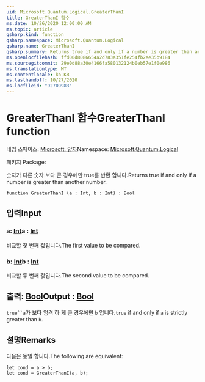 ```yaml
---
uid: Microsoft.Quantum.Logical.GreaterThanI
title: GreaterThanI 함수
ms.date: 10/26/2020 12:00:00 AM
ms.topic: article
qsharp.kind: function
qsharp.namespace: Microsoft.Quantum.Logical
qsharp.name: GreaterThanI
qsharp.summary: Returns true if and only if a number is greater than another number.
ms.openlocfilehash: ffd00d8086654a2d783a351fe254fb2ee35b9184
ms.sourcegitcommit: 29e0d88a30e4166fa580132124b0eb57e1f0e986
ms.translationtype: MT
ms.contentlocale: ko-KR
ms.lasthandoff: 10/27/2020
ms.locfileid: "92709983"
---
```

# <a name="greaterthani-function"></a><span data-ttu-id="8fa51-102">GreaterThanI 함수</span><span class="sxs-lookup"><span data-stu-id="8fa51-102">GreaterThanI function</span></span>

<span data-ttu-id="8fa51-103">네임 스페이스: [Microsoft. 양자](xref:Microsoft.Quantum.Logical)</span><span class="sxs-lookup"><span data-stu-id="8fa51-103">Namespace: [Microsoft.Quantum.Logical](xref:Microsoft.Quantum.Logical)</span></span>

<span data-ttu-id="8fa51-104">패키지 [](https://nuget.org/packages/)</span><span class="sxs-lookup"><span data-stu-id="8fa51-104">Package: [](https://nuget.org/packages/)</span></span>


<span data-ttu-id="8fa51-105">숫자가 다른 숫자 보다 큰 경우에만 true를 반환 합니다.</span><span class="sxs-lookup"><span data-stu-id="8fa51-105">Returns true if and only if a number is greater than another number.</span></span>

```qsharp
function GreaterThanI (a : Int, b : Int) : Bool
```


## <a name="input"></a><span data-ttu-id="8fa51-106">입력</span><span class="sxs-lookup"><span data-stu-id="8fa51-106">Input</span></span>

### <a name="a--int"></a><span data-ttu-id="8fa51-107">a: [Int](xref:microsoft.quantum.lang-ref.int)</span><span class="sxs-lookup"><span data-stu-id="8fa51-107">a : [Int](xref:microsoft.quantum.lang-ref.int)</span></span>

<span data-ttu-id="8fa51-108">비교할 첫 번째 값입니다.</span><span class="sxs-lookup"><span data-stu-id="8fa51-108">The first value to be compared.</span></span>


### <a name="b--int"></a><span data-ttu-id="8fa51-109">b: [Int](xref:microsoft.quantum.lang-ref.int)</span><span class="sxs-lookup"><span data-stu-id="8fa51-109">b : [Int](xref:microsoft.quantum.lang-ref.int)</span></span>

<span data-ttu-id="8fa51-110">비교할 두 번째 값입니다.</span><span class="sxs-lookup"><span data-stu-id="8fa51-110">The second value to be compared.</span></span>



## <a name="output--bool"></a><span data-ttu-id="8fa51-111">출력: [Bool](xref:microsoft.quantum.lang-ref.bool)</span><span class="sxs-lookup"><span data-stu-id="8fa51-111">Output : [Bool](xref:microsoft.quantum.lang-ref.bool)</span></span>

<span data-ttu-id="8fa51-112">`true``a`가 보다 엄격 하 게 큰 경우에만 `b` 입니다.</span><span class="sxs-lookup"><span data-stu-id="8fa51-112">`true` if and only if `a` is strictly greater than `b`.</span></span>

## <a name="remarks"></a><span data-ttu-id="8fa51-113">설명</span><span class="sxs-lookup"><span data-stu-id="8fa51-113">Remarks</span></span>

<span data-ttu-id="8fa51-114">다음은 동일 합니다.</span><span class="sxs-lookup"><span data-stu-id="8fa51-114">The following are equivalent:</span></span>

```Q#
let cond = a > b;
let cond = GreaterThanI(a, b);
```